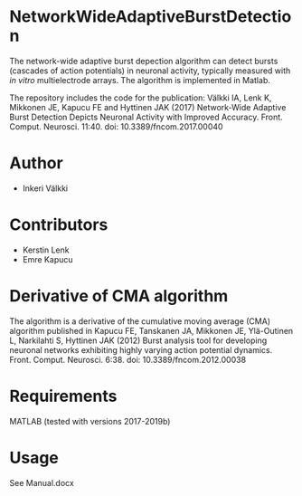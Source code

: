 # NetworkWideAdaptiveBurstDetection

The network-wide adaptive burst depection algorithm can detect bursts (cascades of action potentials) in neuronal activity, typically measured with *in vitro* multielectrode arrays. The algorithm is implemented in Matlab. 

The repository includes the code for the publication: Välkki IA, Lenk K, Mikkonen JE, Kapucu FE and Hyttinen JAK (2017) Network-Wide Adaptive Burst Detection Depicts Neuronal Activity with Improved Accuracy. Front. Comput. Neurosci. 11:40. doi: 10.3389/fncom.2017.00040

Author
=======
* Inkeri Välkki

Contributors
===========
* Kerstin Lenk
* Emre Kapucu

Derivative of CMA algorithm
===========================
The algorithm is a derivative of the cumulative moving average (CMA) algorithm published in Kapucu FE, Tanskanen JA, Mikkonen JE, Ylä-Outinen L, Narkilahti S, Hyttinen JAK (2012) Burst analysis tool for developing neuronal networks exhibiting highly varying action potential dynamics. Front. Comput. Neurosci. 6:38. doi: 10.3389/fncom.2012.00038

Requirements
============
MATLAB (tested with versions 2017-2019b)

Usage
=====
See Manual.docx
